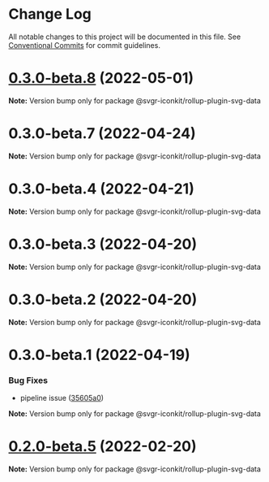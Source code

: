 # Change Log

All notable changes to this project will be documented in this file.
See [Conventional Commits](https://conventionalcommits.org) for commit guidelines.

# [0.3.0-beta.8](https://github.com/svgr-iconkit/svgr-iconkit/compare/v0.3.0-beta.3...v0.3.0-beta.8) (2022-05-01)

**Note:** Version bump only for package @svgr-iconkit/rollup-plugin-svg-data





# 0.3.0-beta.7 (2022-04-24)

**Note:** Version bump only for package @svgr-iconkit/rollup-plugin-svg-data





# 0.3.0-beta.4 (2022-04-21)

**Note:** Version bump only for package @svgr-iconkit/rollup-plugin-svg-data





# 0.3.0-beta.3 (2022-04-20)

**Note:** Version bump only for package @svgr-iconkit/rollup-plugin-svg-data





# 0.3.0-beta.2 (2022-04-20)

**Note:** Version bump only for package @svgr-iconkit/rollup-plugin-svg-data





# 0.3.0-beta.1 (2022-04-19)


### Bug Fixes

* pipeline issue ([35605a0](https://github.com/svgr-iconkit/svgr-iconkit/commit/35605a00d60b4ec4a944048c9e1e32718a448878))







**Note:** Version bump only for package @svgr-iconkit/rollup-plugin-svg-data





# [0.2.0-beta.5](https://github.com/svgr-iconkit/svgr-iconkit/compare/v0.2.0-beta.4...v0.2.0-beta.5) (2022-02-20)

**Note:** Version bump only for package @svgr-iconkit/rollup-plugin-svg-data
